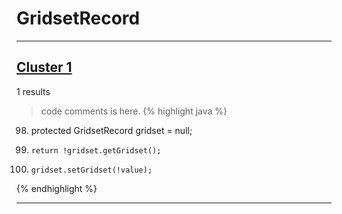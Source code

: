 # GridsetRecord

***

## [Cluster 1](./1)
1 results
> code comments is here.
{% highlight java %}
98. protected GridsetRecord              gridset           =     null;
1763.     return !gridset.getGridset();
1773.     gridset.setGridset(!value);
{% endhighlight %}

***

